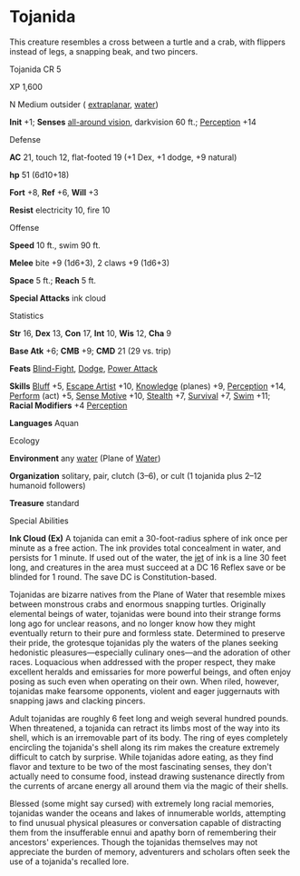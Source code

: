 # Tojanida

This creature resembles a cross between a turtle and a crab, with flippers instead of legs, a snapping beak, and two pincers.

Tojanida CR 5

XP 1,600

N Medium outsider ( [extraplanar](/pathfinderRPG/prd/monsters/creatureTypes.html#_extraplanar-subtype), [water](/pathfinderRPG/prd/monsters/creatureTypes.html#_water-subtype))

**Init** +1; **Senses** [all-around vision](/pathfinderRPG/prd/monsters/universalMonsterRules.html#_all-around-vision), darkvision 60 ft.; [Perception](/pathfinderRPG/prd/skills/perception.html#_perception) +14

Defense

**AC** 21, touch 12, flat-footed 19 (+1 Dex, +1 dodge, +9 natural)

**hp** 51 (6d10+18)

**Fort** +8, **Ref** +6, **Will** +3

**Resist** electricity 10, fire 10

Offense

**Speed** 10 ft., swim 90 ft.

**Melee** bite +9 (1d6+3), 2 claws +9 (1d6+3)

**Space** 5 ft.; **Reach** 5 ft.

**Special Attacks** ink cloud

Statistics

**Str** 16, **Dex** 13, **Con** 17, **Int** 10, **Wis** 12, **Cha** 9

**Base Atk** +6; **CMB** +9; **CMD** 21 (29 vs. trip)

**Feats** [Blind-Fight](/pathfinderRPG/prd/feats.html#_blind-fight), [Dodge](/pathfinderRPG/prd/feats.html#_dodge), [Power Attack](/pathfinderRPG/prd/feats.html#_power-attack)

**Skills** [Bluff](/pathfinderRPG/prd/skills/bluff.html#_bluff) +5, [Escape Artist](/pathfinderRPG/prd/skills/escapeArtist.html#_escape-artist) +10, [Knowledge](/pathfinderRPG/prd/skills/knowledge.html#_knowledge) (planes) +9, [Perception](/pathfinderRPG/prd/skills/perception.html#_perception) +14, [Perform](/pathfinderRPG/prd/skills/perform.html#_perform) (act) +5, [Sense Motive](/pathfinderRPG/prd/skills/senseMotive.html#_sense-motive) +10, [Stealth](/pathfinderRPG/prd/skills/stealth.html#_stealth) +7, [Survival](/pathfinderRPG/prd/skills/survival.html#_survival) +7, [Swim](/pathfinderRPG/prd/skills/swim.html#_swim) +11; **Racial Modifiers** +4 [Perception](/pathfinderRPG/prd/skills/perception.html#_perception)

**Languages** Aquan

Ecology

**Environment** any [water](/pathfinderRPG/prd/monsters/creatureTypes.html#_water-subtype) (Plane of [Water](/pathfinderRPG/prd/monsters/creatureTypes.html#_water-subtype))

**Organization** solitary, pair, clutch (3–6), or cult (1 tojanida plus 2–12 humanoid followers)

**Treasure** standard

Special Abilities

**Ink Cloud (Ex)** A tojanida can emit a 30-foot-radius sphere of ink once per minute as a free action. The ink provides total concealment in water, and persists for 1 minute. If used out of the water, the [jet](/pathfinderRPG/prd/monsters/universalMonsterRules.html#_jet) of ink is a line 30 feet long, and creatures in the area must succeed at a DC 16 Reflex save or be blinded for 1 round. The save DC is Constitution-based.

Tojanidas are bizarre natives from the Plane of Water that resemble mixes between monstrous crabs and enormous snapping turtles. Originally elemental beings of water, tojanidas were bound into their strange forms long ago for unclear reasons, and no longer know how they might eventually return to their pure and formless state. Determined to preserve their pride, the grotesque tojanidas ply the waters of the planes seeking hedonistic pleasures—especially culinary ones—and the adoration of other races. Loquacious when addressed with the proper respect, they make excellent heralds and emissaries for more powerful beings, and often enjoy posing as such even when operating on their own. When riled, however, tojanidas make fearsome opponents, violent and eager juggernauts with snapping jaws and clacking pincers.

Adult tojanidas are roughly 6 feet long and weigh several hundred pounds. When threatened, a tojanida can retract its limbs most of the way into its shell, which is an irremovable part of its body. The ring of eyes completely encircling the tojanida's shell along its rim makes the creature extremely difficult to catch by surprise. While tojanidas adore eating, as they find flavor and texture to be two of the most fascinating senses, they don't actually need to consume food, instead drawing sustenance directly from the currents of arcane energy all around them via the magic of their shells.

Blessed (some might say cursed) with extremely long racial memories, tojanidas wander the oceans and lakes of innumerable worlds, attempting to find unusual physical pleasures or conversation capable of distracting them from the insufferable ennui and apathy born of remembering their ancestors' experiences. Though the tojanidas themselves may not appreciate the burden of memory, adventurers and scholars often seek the use of a tojanida's recalled lore.

